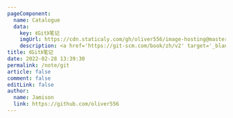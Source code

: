 ```yaml
---
pageComponent:
  name: Catalogue
  data:
    key: 《Git》笔记
    imgUrl: https://cdn.staticaly.com/gh/oliver556/image-hosting@master/20220228/git-logo.2ntb44i9v9q0.png
    description: <a href='https://git-scm.com/book/zh/v2' target='_blank'>Git 官网文档</a>的学习笔记，以官方文档为准。
title: 《Git》笔记
date: 2022-02-28 13:39:30
permalink: /note/git
article: false
comment: false
editLink: false
author:
  name: Jamison
  link: https://github.com/oliver556
---
```

